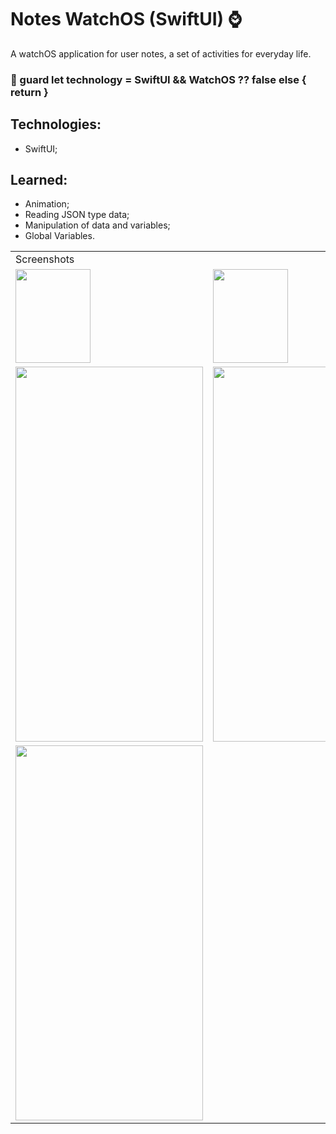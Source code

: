 # Notes WatchOS (SwiftUI) ⌚️

  A watchOS application for user notes, a set of activities for everyday life.
  
  ### 🔧 guard let technology = SwiftUI && WatchOS ?? false else { return }
  
  ## Technologies:
   - SwiftUI;
   
  ## Learned:
  - Animation;
  - Reading JSON type data;
  - Manipulation of data and variables;
  - Global Variables.
  
  <table>
    <tr>
       <td colspan="3">Screenshots</td>
    </tr>
    <tr>
      <td><img src="https://user-images.githubusercontent.com/38798492/183482483-32928985-924e-46ed-a192-6b4f9deb41a8.png" width="120" height="150"></td>
      <td><img src="https://user-images.githubusercontent.com/38798492/183482624-abde51b1-9a1c-4b10-8f8a-641185203e88.png" width="120" height="150"></td>
    </tr>
    <tr>
    <td><img src="https://user-images.githubusercontent.com/38798492/183482659-59356fea-113b-4a35-861e-5b65acc38240.png" width="300" height="600"></td>
     <td><img src="https://user-images.githubusercontent.com/38798492/183482678-6dcac0ff-b182-44d4-b02d-7cc208b10f2c.png" width="300" height="600"></td>
    </tr>
    <tr>
      <td><img src="https://user-images.githubusercontent.com/38798492/183482693-5cdbcb2e-46aa-458c-92d4-4293ee51df78.png" width="300" height="600"></td>
    </tr>
 </table>
 
